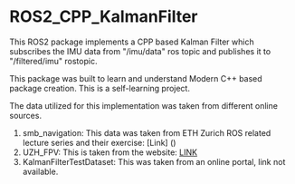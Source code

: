 # ROS2_CPP_KalmanFilter

This ROS2 package implements a CPP based Kalman Filter which subscribes the IMU data from "/imu/data" ros topic and publishes it to "/filtered/imu" rostopic.

This package was built to learn and understand Modern C++ based package creation. This is a self-learning project.

The data utilized for this implementation was taken from different online sources.
1. smb_navigation: This data was taken from ETH Zurich ROS related lecture series and their exercise: [Link] ()
2. UZH_FPV: This is taken from the website: [LINK](https://fpv.ifi.uzh.ch/datasets/)
3. KalmanFilterTestDataset: This was taken from an online portal, link not available.